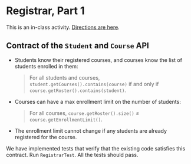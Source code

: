 # Registrar, Part 1

This is an in-class activity. [Directions are here](https://docs.google.com/document/d/1X7txHSFbOz1rAJDpz0eeLt8sCmT-ftMUQcuqcLLyQKc/edit#heading=h.1v2dokw55p0r).

## Contract of the `Student` and `Course` API

- Students know their registered courses, and courses know the list of students enrolled in them:
    > For all students and courses, `student.getCourses().contains(course)` if and only if `course.getRoster().contains(student)`.

- Courses can have a max enrollment limit on the number of students:
    > For all courses, `course.getRoster().size()` ≤ `course.getEnrollmentLimit()`.

- The enrollment limit cannot change if any students are already registered for the course.

We have implemented tests that verify that the existing code satisfies this contract. Run `RegistrarTest`. All the tests should pass.
